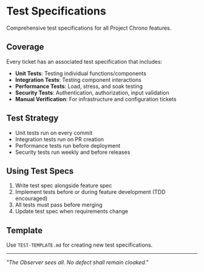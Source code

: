 # Test Specifications

Comprehensive test specifications for all Project Chrono features.

## Coverage

Every ticket has an associated test specification that includes:

- **Unit Tests**: Testing individual functions/components
- **Integration Tests**: Testing component interactions
- **Performance Tests**: Load, stress, and soak testing
- **Security Tests**: Authentication, authorization, input validation
- **Manual Verification**: For infrastructure and configuration tickets

## Test Strategy

- Unit tests run on every commit
- Integration tests run on PR creation
- Performance tests run before deployment
- Security tests run weekly and before releases

## Using Test Specs

1. Write test spec alongside feature spec
2. Implement tests before or during feature development (TDD encouraged)
3. All tests must pass before merging
4. Update test spec when requirements change

## Template

Use `TEST-TEMPLATE.md` for creating new test specifications.

---

_"The Observer sees all. No defect shall remain cloaked."_
